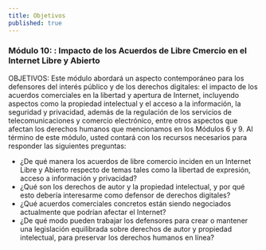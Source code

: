 ```yaml
---
title: Objetivos
published: true
---
```


### Módulo 10: : Impacto de los Acuerdos de Libre Cmercio en el Internet Libre y Abierto 

OBJETIVOS: Este módulo abordará un aspecto contemporáneo para los defensores del interés público y de los derechos digitales: el impacto de los acuerdos comerciales en la libertad y apertura de Internet, incluyendo aspectos como la propiedad intelectual y el acceso a la información, la seguridad y privacidad, además de la regulación de los servicios de telecomunicaciones y comercio electrónico, entre otros aspectos que afectan los derechos humanos que mencionamos en los Módulos 6 y 9. Al término de este módulo, usted contará con los recursos necesarios para responder las siguientes preguntas:
<ul><li> ¿De qué manera los acuerdos de libre comercio inciden en un Internet Libre y Abierto respecto de temas tales como la libertad de expresión, acceso a información y privacidad?
<li> ¿Qué son los derechos de autor y la propiedad intelectual, y por qué esto debería interesarme como defensor de derechos digitales?
<li> ¿Qué acuerdos comerciales concretos están siendo negociados actualmente que podrían afectar el Internet?
<li> ¿De qué modo pueden trabajar los defensores para crear o mantener una legislación equilibrada sobre derechos de autor y propiedad intelectual, para preservar los derechos humanos en línea?
</ul>
